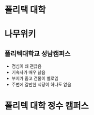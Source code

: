 

# 폴리택 대학

# 나무위키

## 폴리텍대학교 성남캠퍼스
- 점심이 꽤 괜찮음
- 기숙사가 매우 낡음
- 부지가 좁고 건물이 별로임
- 주변에 갈만한 식당이 하나도 없음


# 폴리텍 대학 정수 캠퍼스
